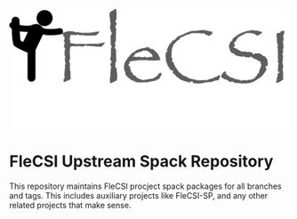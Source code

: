 ![logo](config/flecsi.png)

# FleCSI Upstream Spack Repository

This repository maintains FleCSI procject spack packages for all
branches and tags.
This includes auxiliary projects like FleCSI-SP, and any other related
projects that make sense.

<!-- vim: set tabstop=2 shiftwidth=2 expandtab fo=cqt tw=72 : -->
